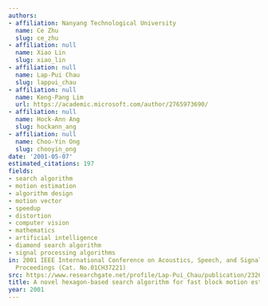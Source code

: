 ```yaml
---
authors:
- affiliation: Nanyang Technological University
  name: Ce Zhu
  slug: ce_zhu
- affiliation: null
  name: Xiao Lin
  slug: xiao_lin
- affiliation: null
  name: Lap-Pui Chau
  slug: lappui_chau
- affiliation: null
  name: Keng-Pang Lim
  url: https://academic.microsoft.com/author/2765973690/
- affiliation: null
  name: Hock-Ann Ang
  slug: hockann_ang
- affiliation: null
  name: Choo-Yin Ong
  slug: chooyin_ong
date: '2001-05-07'
estimated_citations: 197
fields:
- search algorithm
- motion estimation
- algorithm design
- motion vector
- speedup
- distortion
- computer vision
- mathematics
- artificial intelligence
- diamond search algorithm
- signal processing algorithms
in: 2001 IEEE International Conference on Acoustics, Speech, and Signal Processing.
  Proceedings (Cat. No.01CH37221)
src: https://www.researchgate.net/profile/Lap-Pui_Chau/publication/232620843_A_novel_hexagon-based_search_algorithm_for_fast_block_motion_estimation/links/00b7d524cd26196911000000.pdf?disableCoverPage=true
title: A novel hexagon-based search algorithm for fast block motion estimation
year: 2001
---
```

